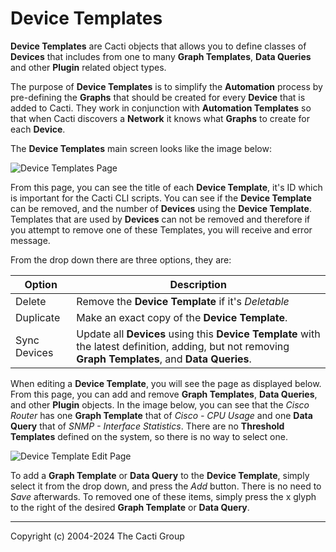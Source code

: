 # Device Templates

**Device Templates** are Cacti objects that allows you to define classes of
**Devices** that includes from one to many **Graph Templates**, **Data Queries**
and other **Plugin** related object types.

The purpose of **Device Templates** is to simplify the **Automation** process by
pre-defining the **Graphs** that should be created for every **Device** that is
added to Cacti.  They work in conjunction with **Automation Templates** so that
when Cacti discovers a **Network** it knows what **Graphs** to create for each
**Device**.

The **Device Templates** main screen looks like the image below:

![Device Templates Page](images/device-templates.png)

From this page, you can see the title of each **Device Template**, it's ID which
is important for the Cacti CLI scripts.  You can see if the **Device Template**
can be removed, and the number of **Devices** using the **Device Template**.
Templates that are used by **Devices** can not be removed and therefore if you
attempt to remove one of these Templates, you will receive and error message.

From the drop down there are three options, they are:

Option | Description
--- | ---
Delete | Remove the **Device Template** if it's *Deletable*
Duplicate | Make an exact copy of the **Device Template**.
Sync Devices | Update all **Devices** using this **Device Template** with the latest definition, adding, but not removing **Graph Templates**, and **Data Queries**.

When editing a **Device Template**, you will see the page as displayed below.
From this page, you can add and remove **Graph Templates**, **Data Queries**,
and other **Plugin** objects.  In the image below, you can see that the *Cisco
Router* has one **Graph Template** that of *Cisco - CPU Usage* and one **Data
Query** that of *SNMP - Interface Statistics*.  There are no **Threshold
Templates** defined on the system, so there is no way to select one.

![Device Template Edit Page](images/device-templates-edit.png)

To add a **Graph Template** or **Data Query** to the **Device Template**, simply
select it from the drop down, and press the *Add* button.  There is no need to
*Save* afterwards.  To removed one of these items, simply press the x glyph to
the right of the desired **Graph Template** or **Data Query**.

---
Copyright (c) 2004-2024 The Cacti Group
